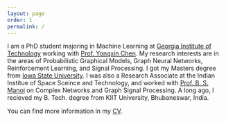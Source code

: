 ```yaml
---
layout: page
order: 1
permalink: /
---
```


I am a PhD student majoring in Machine Learning at [Georgia Institute of Technology](https://ml.gatech.edu/) working with [Prof. Yongxin Chen](https://yongxin.ae.gatech.edu/). My research interests are in the areas of Probabilistic Graphical Models, Graph Neural Networks, Reinforcement Learning, and Signal Processing. I got my Masters degree from  [Iowa State University](http://www.iastate.edu/). I was also a Research Associate at the Indian Institue of Space Sceince and Technology, and worked with [Prof. B. S. Manoj](https://www.iist.ac.in/avionics/bsmanoj) on Complex Networks and Graph Signal Processing. A long ago, I recieved my B. Tech. degree from KIIT University, Bhubaneswar, India. 

You can find more information in my [CV](./cv_rahul.pdf).


